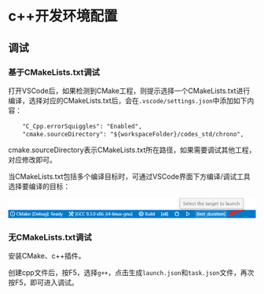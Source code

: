 # c++开发环境配置

## 调试

### 基于CMakeLists.txt调试

打开VSCode后，如果检测到CMake工程，则提示选择一个CMakeLists.txt进行编译，选择对应的CMakeLists.txt后，会在`.vscode/settings.json`中添加如下内容：

```shell
    "C_Cpp.errorSquiggles": "Enabled",
    "cmake.sourceDirectory": "${workspaceFolder}/codes_std/chrono",
```

cmake.sourceDirectory表示CMakeLists.txt所在路径，如果需要调试其他工程，对应修改即可。

当CMakeLists.txt包括多个编译目标时，可通过VSCode界面下方编译/调试工具选择要编译的目标：

![image-20221125110149199](imgs/image-20221125110149199.png)

### 无CMakeLists.txt调试

安装CMake、c++插件。

创建cpp文件后，按F5，选择`g++`，点击生成`launch.json`和`task.json`文件，再次按F5，即可进入调试。